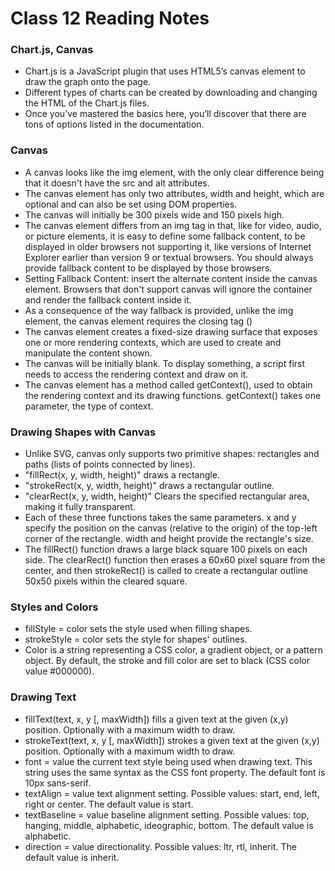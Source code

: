 # Class 12 Reading Notes

### Chart.js, Canvas
-  Chart.js is a JavaScript plugin that uses HTML5’s canvas element to draw the graph onto the page.
- Different types of charts can be created by downloading and changing the HTML of the Chart.js files.
- Once you’ve mastered the basics here, you’ll discover that there are tons of options listed in the documentation.

### Canvas
- A canvas looks like the img element, with the only clear difference being that it doesn't have the src and alt attributes.
- The canvas element has only two attributes, width and height, which are optional and can also be set using DOM properties.
- The canvas will initially be 300 pixels wide and 150 pixels high.
- The canvas element differs from an img tag in that, like for video, audio, or picture elements, it is easy to define some fallback content, to be displayed in older browsers not supporting it, like versions of Internet Explorer earlier than version 9 or textual browsers. You should always provide fallback content to be displayed by those browsers.
- Setting Fallback Content: insert the alternate content inside the canvas element. Browsers that don't support canvas will ignore the container and render the fallback content inside it.
- As a consequence of the way fallback is provided, unlike the img element, the canvas element requires the closing tag (</canvas>)
- The canvas element creates a fixed-size drawing surface that exposes one or more rendering contexts, which are used to create and manipulate the content shown.
- The canvas will be initially blank. To display something, a script first needs to access the rendering context and draw on it. 
- The canvas element has a method called getContext(), used to obtain the rendering context and its drawing functions. getContext() takes one parameter, the type of context.

### Drawing Shapes with Canvas
- Unlike SVG, canvas only supports two primitive shapes: rectangles and paths (lists of points connected by lines).
- "fillRect(x, y, width, height)" draws a rectangle.
- "strokeRect(x, y, width, height)" draws a rectangular outline.
- "clearRect(x, y, width, height)" Clears the specified rectangular area, making it fully transparent.
- Each of these three functions takes the same parameters. x and y specify the position on the canvas (relative to the origin) of the top-left corner of the rectangle. width and height provide the rectangle's size.
- The fillRect() function draws a large black square 100 pixels on each side. The clearRect() function then erases a 60x60 pixel square from the center, and then strokeRect() is called to create a rectangular outline 50x50 pixels within the cleared square.

### Styles and Colors
- fillStyle = color sets the style used when filling shapes.
- strokeStyle = color sets the style for shapes' outlines.
- Color is a string representing a CSS color, a gradient object, or a pattern object. By default, the stroke and fill color are set to black (CSS color value #000000).

### Drawing Text
- fillText(text, x, y [, maxWidth]) fills a given text at the given (x,y) position. Optionally with a maximum width to draw.
- strokeText(text, x, y [, maxWidth]) strokes a given text at the given (x,y) position. Optionally with a maximum width to draw.
- font = value the current text style being used when drawing text. This string uses the same syntax as the CSS font property. The default font is 10px sans-serif.
- textAlign = value text alignment setting. Possible values: start, end, left, right or center. The default value is start.
- textBaseline = value baseline alignment setting. Possible values: top, hanging, middle, alphabetic, ideographic, bottom. The default value is alphabetic.
- direction = value directionality. Possible values: ltr, rtl, inherit. The default value is inherit.

